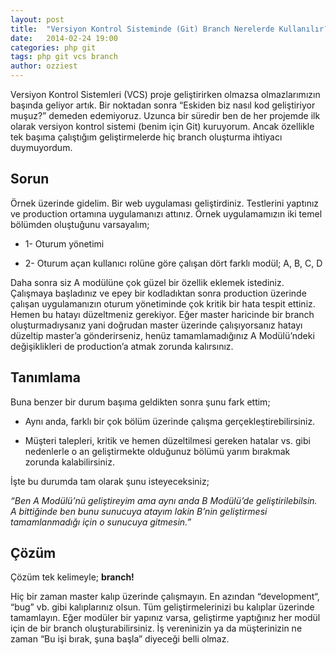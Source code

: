 ```yaml
---
layout: post
title:  "Versiyon Kontrol Sisteminde (Git) Branch Nerelerde Kullanılır?"
date:   2014-02-24 19:00
categories: php git
tags: php git vcs branch
author: ozziest
---
```


Versiyon Kontrol Sistemleri (VCS) proje geliştirirken olmazsa olmazlarımızın başında geliyor artık. Bir noktadan sonra “Eskiden biz nasıl kod geliştiriyor muşuz?” demeden edemiyoruz. Uzunca bir süredir ben de her projemde ilk olarak versiyon kontrol sistemi (benim için Git) kuruyorum. Ancak özellikle tek başıma çalıştığım geliştirmelerde hiç branch oluşturma ihtiyacı duymuyordum.

## Sorun

Örnek üzerinde gidelim. Bir web uygulaması geliştirdiniz. Testlerini yaptınız ve production ortamına uygulamanızı attınız. Örnek uygulamamızın iki temel bölümden oluştuğunu varsayalım;

* 1- Oturum yönetimi

* 2- Oturum açan kullanıcı rolüne göre çalışan dört farklı modül; A, B, C, D

Daha sonra siz A modülüne çok güzel bir özellik eklemek istediniz. Çalışmaya başladınız ve epey bir kodladıktan sonra production üzerinde çalışan uygulamanızın oturum yönetiminde çok kritik bir hata tespit ettiniz. Hemen bu hatayı düzeltmeniz gerekiyor. Eğer master haricinde bir branch oluşturmadıysanız yani doğrudan master üzerinde çalışıyorsanız hatayı düzeltip master’a gönderirseniz, henüz tamamlamadığınız A Modülü’ndeki değişiklikleri de production’a atmak zorunda kalırsınız.

## Tanımlama

Buna benzer bir durum başıma geldikten sonra şunu fark ettim;

* Aynı anda, farklı bir çok bölüm üzerinde çalışma gerçekleştirebilirsiniz.

* Müşteri talepleri, kritik ve hemen düzeltilmesi gereken hatalar vs. gibi nedenlerle o an geliştirmekte olduğunuz bölümü yarım bırakmak zorunda kalabilirsiniz.

İşte bu durumda tam olarak şunu isteyeceksiniz;

*“Ben A Modülü’nü geliştireyim ama aynı anda B Modülü’de geliştirilebilsin. A bittiğinde ben bunu sunucuya atayım lakin B’nin geliştirmesi tamamlanmadığı için o sunucuya gitmesin.”*

## Çözüm

Çözüm tek kelimeyle; **branch!**

Hiç bir zaman master kalıp üzerinde çalışmayın. En azından “development“, “bug” vb. gibi kalıplarınız olsun. Tüm geliştirmelerinizi bu kalıplar üzerinde tamamlayın. Eğer modüler bir yapınız varsa, geliştirme yaptığınız her modül için de bir branch oluşturabilirsiniz. İş vereninizin ya da müşterinizin ne zaman “Bu işi bırak, şuna başla” diyeceği belli olmaz.
